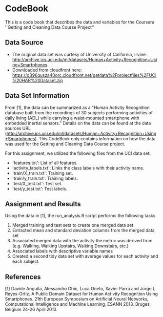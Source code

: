 # CodeBook

This is a code book that describes the data and variables for the Coursera ''Getting and Cleaning Data Course Project''

## Data Source

* The original data set was curtesy of University of California, Irvine: http://archive.ics.uci.edu/ml/datasets/Human+Activity+Recognition+Using+Smartphones
* Downloaded from cloudfront here:  https://d396qusza40orc.cloudfront.net/getdata%2Fprojectfiles%2FUCI%20HAR%20Dataset.zip

## Data Set Information

From [1], the data can be summarized as a "Human Activity Recognition database built from the recordings of 30 subjects performing activities of daily living (ADL) while carrying a waist-mounted smartphone with embedded inertial sensors."  Details on the data can be found at the data sources URL (http://archive.ics.uci.edu/ml/datasets/Human+Activity+Recognition+Using+Smartphones).  This CodeBook only contains information on how the data was used for the Getting and Cleaning Data Course project.

For this assignment, we utilized the following files from the UCI data set:

- 'features.txt': List of all features.
- 'activity_labels.txt': Links the class labels with their activity name.
- 'train/X_train.txt': Training set.
- 'train/y_train.txt': Training labels.
- 'test/X_test.txt': Test set.
- 'test/y_test.txt': Test labels.

## Assignment and Results

Using the data in [1],  the run_analysis.R script performs the following tasks:

1. Merged training and test sets to create one merged data set
2. Extracted mean and standard deviation columns from the merged data set
3. Associated merged data with the activity the metric was derived from (e.g. Walking, Walking Upstairs, Walking Downstairs, etc.)
4. Associated labels with descriptive variable names
5. Created a second tidy data set with average values for each activity and each subject.

## References

[1] Davide Anguita, Alessandro Ghio, Luca Oneto, Xavier Parra and Jorge L. Reyes-Ortiz. A Public Domain Dataset for Human Activity Recognition Using Smartphones. 21th European Symposium on Artificial Neural Networks, Computational Intelligence and Machine Learning, ESANN 2013. Bruges, Belgium 24-26 April 2013. 

